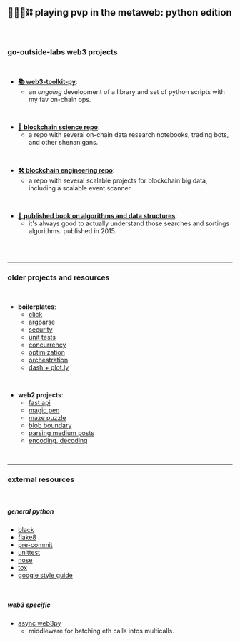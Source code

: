 ## 🥷🏻🐍⛓️ playing pvp in the metaweb: python edition

<br>


### go-outside-labs web3 projects 

<br>


* [**📚 web3-toolkit-py**](web3-toolkit):
    - an *ongoing* development of a library and set of python scripts with my fav on-chain ops.

<br>

* [**🔬 blockchain science repo**](https://github.com/go-outside-labs/blockchain-science):
    - a repo with several on-chain data research notebooks, trading bots, and other shenanigans.
    
<br>

* [**🛠 blockchain engineering repo**](https://github.com/go-outside-labs/blockchain-data-engineering):
    - a repo with several scalable projects for blockchain big data, including a scalable event scanner.


<br>

* [**🧮 published book on algorithms and data structures**](https://github.com/go-outside-labs/algorithms-book-py):
    - it's always good to actually understand those searches and sortings algorithms. published in 2015.
    


<br>

<br>


---

### older projects and resources

<br>

* **boilerplates**:
    * [click](boilerplates/click)
    * [argparse](boilerplates/argparse)
    * [security](boilerplates/security)
    * [unit tests](boilerplates/tests)
    * [concurrency](boilerplates/concurrency)
    * [optimization](boilerplates/optimization)
    * [orchestration](boilerplates/orchestration)
    * [dash + plot.ly](boilerplates/dash)

<br>

* **web2 projects**:
    * [fast api](web2-projects/fastapi-location-app)
    * [magic pen](web2-projects/magic-pen)
    * [maze puzzle](web2-projects/maze-puzzle)
    * [blob boundary](web2-projects/finding-blob-boundary)
    * [parsing medium posts](web2-projects/medium)
    * [encoding, decoding](web2-projects//enconding-decimals/)


<br>


----

### external resources

<br>

##### general python

* [black](https://github.com/psf/black)
* [flake8 ](https://flake8.pycqa.org/en/latest/)
* [pre-commit](https://pre-commit.com/)
* [unittest](https://docs.python.org/3/library/unittest.html)
* [nose](https://nose.readthedocs.io/en/latest/)
* [tox](https://tox.wiki/en/latest/)
* [google style guide](https://google.github.io/styleguide/pyguide.html)

<br>

##### web3 specific

* [async web3py](https://github.com/BobTheBuidler/dank_mids)
    - middleware for batching eth calls intos multicalls.

